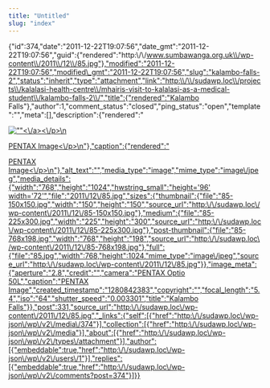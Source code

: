 ```yaml
---
title: "Untitled"
slug: "index"
---
```


{"id":374,"date":"2011-12-22T19:07:56","date\_gmt":"2011-12-22T19:07:56","guid":{"rendered":"http:\\/\\/www.sumbawanga.org.uk\\/wp-content\\/2011\\/12\\/85.jpg"},"modified":"2011-12-22T19:07:56","modified\_gmt":"2011-12-22T19:07:56","slug":"kalambo-falls-2","status":"inherit","type":"attachment","link":"http:\\/\\/sudawp.loc\\/projects\\/kalalasi-health-centre\\/mhairis-visit-to-kalalasi-as-a-medical-student\\/kalambo-falls-2\\/","title":{"rendered":"Kalambo Falls"},"author":1,"comment\_status":"closed","ping\_status":"open","template":"","meta":\[\],"description":{"rendered":"

[![\"\"](\"http:\/\/sudawp.loc\/wp-content\/2011\/12\/85-225x300.jpg\")<\\/a><\\/p>\\n](http:\/\/sudawp.loc\/wp-content\/2011\/12\/85.jpg)

[PENTAX Image<\\/p>\\n"},"caption":{"rendered":"](http:\/\/sudawp.loc\/wp-content\/2011\/12\/85.jpg)

[PENTAX Image<\\/p>\\n"},"alt\_text":"","media\_type":"image","mime\_type":"image\\/jpeg","media\_details":{"width":"768","height":"1024","hwstring\_small":"height='96' width='72'","file":"2011\\/12\\/85.jpg","sizes":{"thumbnail":{"file":"85-150x150.jpg","width":"150","height":"150","source\_url":"http:\\/\\/sudawp.loc\\/wp-content\\/2011\\/12\\/85-150x150.jpg"},"medium":{"file":"85-225x300.jpg","width":"225","height":"300","source\_url":"http:\\/\\/sudawp.loc\\/wp-content\\/2011\\/12\\/85-225x300.jpg"},"post-thumbnail":{"file":"85-768x198.jpg","width":"768","height":"198","source\_url":"http:\\/\\/sudawp.loc\\/wp-content\\/2011\\/12\\/85-768x198.jpg"},"full":{"file":"85.jpg","width":768,"height":1024,"mime\_type":"image\\/jpeg","source\_url":"http:\\/\\/sudawp.loc\\/wp-content\\/2011\\/12\\/85.jpg"}},"image\_meta":{"aperture":"2.8","credit":"","camera":"PENTAX Optio 50L","caption":"PENTAX Image","created\_timestamp":"1280842383","copyright":"","focal\_length":"5.4","iso":"64","shutter\_speed":"0.003301","title":"Kalambo Falls"}},"post":331,"source\_url":"http:\\/\\/sudawp.loc\\/wp-content\\/2011\\/12\\/85.jpg","\_links":{"self":\[{"href":"http:\\/\\/sudawp.loc\\/wp-json\\/wp\\/v2\\/media\\/374"}\],"collection":\[{"href":"http:\\/\\/sudawp.loc\\/wp-json\\/wp\\/v2\\/media"}\],"about":\[{"href":"http:\\/\\/sudawp.loc\\/wp-json\\/wp\\/v2\\/types\\/attachment"}\],"author":\[{"embeddable":true,"href":"http:\\/\\/sudawp.loc\\/wp-json\\/wp\\/v2\\/users\\/1"}\],"replies":\[{"embeddable":true,"href":"http:\\/\\/sudawp.loc\\/wp-json\\/wp\\/v2\\/comments?post=374"}\]}}](http:\/\/sudawp.loc\/wp-content\/2011\/12\/85.jpg)